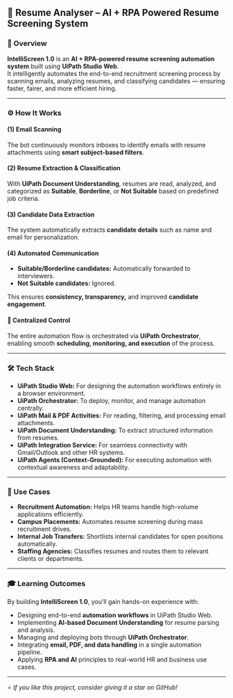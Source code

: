 ## 🤖 Resume Analyser – AI + RPA Powered Resume Screening System

### 📘 Overview
**IntelliScreen 1.0** is an **AI + RPA-powered resume screening automation system** built using **UiPath Studio Web**.  
It intelligently automates the end-to-end recruitment screening process by scanning emails, analyzing resumes, and classifying candidates — ensuring faster, fairer, and more efficient hiring.

---

### ⚙️ How It Works

#### (1) Email Scanning
The bot continuously monitors inboxes to identify emails with resume attachments using **smart subject-based filters**.

#### (2) Resume Extraction & Classification
With **UiPath Document Understanding**, resumes are read, analyzed, and categorized as **Suitable**, **Borderline**, or **Not Suitable** based on predefined job criteria.

#### (3) Candidate Data Extraction
The system automatically extracts **candidate details** such as name and email for personalization.

#### (4) Automated Communication
- **Suitable/Borderline candidates:** Automatically forwarded to interviewers.  
- **Not Suitable candidates:** Ignored.  

This ensures **consistency, transparency,** and improved **candidate engagement**.

#### 🧠 Centralized Control
The entire automation flow is orchestrated via **UiPath Orchestrator**, enabling smooth **scheduling, monitoring, and execution** of the process.

---

### 🛠️ Tech Stack

- **UiPath Studio Web:** For designing the automation workflows entirely in a browser environment.  
- **UiPath Orchestrator:** To deploy, monitor, and manage automation centrally.  
- **UiPath Mail & PDF Activities:** For reading, filtering, and processing email attachments.  
- **UiPath Document Understanding:** To extract structured information from resumes.  
- **UiPath Integration Service:** For seamless connectivity with Gmail/Outlook and other HR systems.  
- **UiPath Agents (Context-Grounded):** For executing automation with contextual awareness and adaptability.  

---

### 💼 Use Cases

- **Recruitment Automation:** Helps HR teams handle high-volume applications efficiently.  
- **Campus Placements:** Automates resume screening during mass recruitment drives.  
- **Internal Job Transfers:** Shortlists internal candidates for open positions automatically.  
- **Staffing Agencies:** Classifies resumes and routes them to relevant clients or departments.  

---

### 🎓 Learning Outcomes

By building **IntelliScreen 1.0**, you’ll gain hands-on experience with:

- Designing end-to-end **automation workflows** in UiPath Studio Web.  
- Implementing **AI-based Document Understanding** for resume parsing and analysis.  
- Managing and deploying bots through **UiPath Orchestrator**.  
- Integrating **email, PDF, and data handling** in a single automation pipeline.  
- Applying **RPA and AI** principles to real-world HR and business use cases.  

---

⭐ *If you like this project, consider giving it a star on GitHub!*
